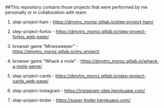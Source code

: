 ##This repository contains those projects that were performed by me personally or in collaboration with team:

1. step-project-ham - https://dmytro_moroz.gitlab.io/step-project-ham/

2. step-project-forkio - https://dmytro_moroz.gitlab.io/step-project-forkio_web-page/

3. browser game "Minesweeper" - https://dmytro_moroz.gitlab.io/my_project/

4. browser game "Whack a mole" - https://dmytro_moroz.gitlab.io/whack-a-mole-game/

5. step-project-cards - https://dmytro_moroz.gitlab.io/step-project-cards_web-page/

6. step-project-instagram - https://instagram-step.herokuapp.com/

7. step-project-tinder - https://super-tinder.herokuapp.com/
